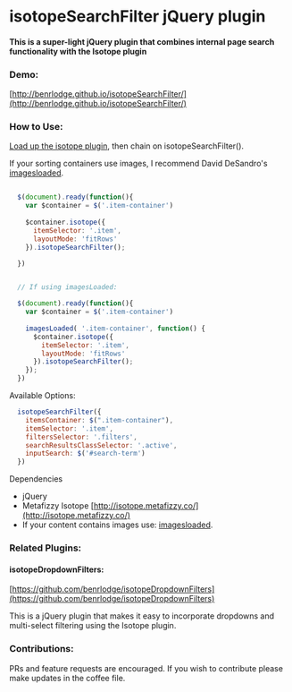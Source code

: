 # isotopeSearchFilter jQuery plugin

#### This is a super-light jQuery plugin that combines internal page search functionality with the Isotope plugin

### Demo:
[http://benrlodge.github.io/isotopeSearchFilter/](http://benrlodge.github.io/isotopeSearchFilter/)

### How to Use: 

[Load up the isotope plugin](http://isotope.metafizzy.co/), then chain on isotopeSearchFilter().

If your sorting containers use images, I recommend David DeSandro's [imagesloaded](https://github.com/desandro/imagesloaded).

```javascript

  $(document).ready(function(){
    var $container = $('.item-container')
    
    $container.isotope({
      itemSelector: '.item',
      layoutMode: 'fitRows' 
    }).isotopeSearchFilter();

  })


  // If using imagesLoaded:

  $(document).ready(function(){
    var $container = $('.item-container')
    
    imagesLoaded( '.item-container', function() {
      $container.isotope({
        itemSelector: '.item',
        layoutMode: 'fitRows' 
      }).isotopeSearchFilter();
    });
  })    


```

Available Options:

```javascript
  isotopeSearchFilter({
    itemsContainer: $(".item-container"),
    itemSelector: '.item',
    filtersSelector: '.filters',
    searchResultsClassSelector: '.active',
    inputSearch: $('#search-term')
  })

```

Dependencies
 - jQuery
 - Metafizzy Isotope [http://isotope.metafizzy.co/](http://isotope.metafizzy.co/)
 - If your content contains images use: [imagesloaded](https://github.com/desandro/imagesloaded).



### Related Plugins:

#### isotopeDropdownFilters: 
[https://github.com/benrlodge/isotopeDropdownFilters](https://github.com/benrlodge/isotopeDropdownFilters)

This is a jQuery plugin that makes it easy to incorporate dropdowns and multi-select filtering using the Isotope plugin.


### Contributions:

PRs and feature requests are encouraged. If you wish to contribute please make updates in the coffee file. 

